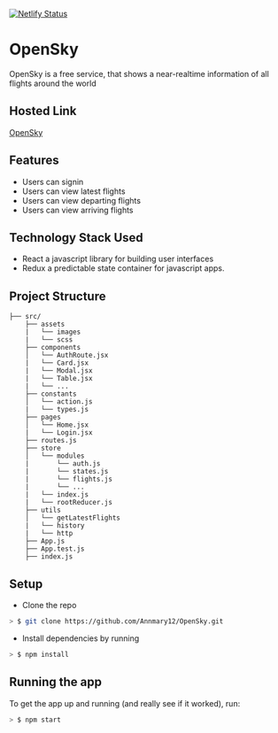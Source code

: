 [![Netlify Status](https://api.netlify.com/api/v1/badges/7bcd64b0-c3b9-4e1d-89b5-458f888dc7cf/deploy-status)](https://app.netlify.com/sites/opensky/deploys)

# OpenSky
OpenSky is a free service, that shows a near-realtime information of all flights around the world

## Hosted Link
[OpenSky](https://opensky.netlify.com)

## Features
* Users can signin
* Users can view latest flights
* Users can view departing flights
* Users can view arriving flights

## Technology Stack Used
* React a javascript library for building user interfaces
* Redux a predictable state container for javascript apps.

## Project Structure

```
├── src/
    ├── assets
    |   └── images
    |   └── scss
    ├── components
    │   └── AuthRoute.jsx
    |   └── Card.jsx
    |   └── Modal.jsx
    |   └── Table.jsx
    |   └── ...
    ├── constants
    │   └── action.js
    |   └── types.js
    ├── pages
    │   └── Home.jsx
    |   └── Login.jsx
    ├── routes.js
    ├── store
    │   └── modules
    |       └── auth.js
    |       └── states.js
    |       └── flights.js
    |       └── ...
    |   └── index.js
    |   └── rootReducer.js
    ├── utils
    │   └── getLatestFlights
    |   └── history
    |   └── http
    ├── App.js
    ├── App.test.js
    ├── index.js
```


## Setup

* Clone the repo

```sh
> $ git clone https://github.com/Annmary12/OpenSky.git
```

* Install dependencies by running

```sh
> $ npm install
```

## Running the app

To get the app up and running (and really see if it worked), run:

```sh
> $ npm start
```